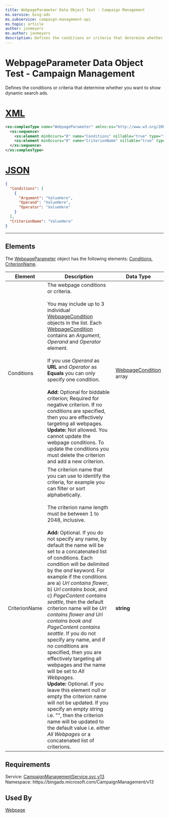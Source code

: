 ```yaml
---
title: WebpageParameter Data Object Test - Campaign Management
ms.service: bing-ads
ms.subservice: campaign-management-api
ms.topic: article
author: jonmeyers
ms.author: jonmeyers
description: Defines the conditions or criteria that determine whether you want to show dynamic search ads.(test)
---
```

# WebpageParameter Data Object Test - Campaign Management
Defines the conditions or criteria that determine whether you want to show dynamic search ads.

# [XML](#tab/xml)

```xml
<xs:complexType name="WebpageParameter" xmlns:xs="http://www.w3.org/2001/XMLSchema">
  <xs:sequence>
    <xs:element minOccurs="0" name="Conditions" nillable="true" type="tns:ArrayOfWebpageCondition" />
    <xs:element minOccurs="0" name="CriterionName" nillable="true" type="xs:string" />
  </xs:sequence>
</xs:complexType>
```

# [JSON](#tab/json)

```json
{
  "Conditions": [
    {
      "Argument": "ValueHere",
      "Operand": "ValueHere",
      "Operator": "ValueHere"
    }
  ],
  "CriterionName": "ValueHere"
}
```

-----

## <a name="elements"></a>Elements

The [WebpageParameter](webpageparameter.md) object has the following elements: [Conditions](#conditions), [CriterionName](#criterionname).

|Element|Description|Data Type|
|-----------|---------------|-------------|
|<a name="conditions"></a>Conditions|The webpage conditions or criteria.<br/><br/>You may include up to 3 individual [WebpageCondition](webpagecondition.md) objects in the list. Each [WebpageCondition](webpagecondition.md) contains an *Argument*, *Operand* and *Operator* element.<br/><br/>If you use *Operand* as **URL** and *Operator* as **Equals** you can only specify one condition.<br/><br/>  **Add:** Optional for biddable criterion; Required for negative criterion. If no conditions are specified, then you are effectively targeting all webpages.<br/>**Update:** Not allowed. You cannot update the webpage conditions. To update the conditions you must delete the criterion and add a new criterion.|[WebpageCondition](webpagecondition.md) array|
|<a name="criterionname"></a>CriterionName|The criterion name that you can use to identify the criteria, for example you can filter or sort alphabetically.<br/><br/>The criterion name length must be between 1 to 2048, inclusive.<br/><br/>**Add:** Optional. If you do not specify any name, by default the name will be set to a concatenated list of conditions. Each condition will be delimited by the *and* keyword. For example if the conditions are a) *Url contains flower*, b) *Url contains book*, and c) *PageContent contains seattle*, then the default criterion name will be *Url contains flower and Url contains book and PageContent contains seattle*. If you do not specify any name, and if no conditions are specified, then you are effectively targeting all webpages and the name will be set to *All Webpages*. <br/>**Update:** Optional. If you leave this element null or empty the criterion name will not be updated. If you specify an empty string i.e. "", then the criterion name will be updated to the default value i.e. either *All Webpages* or a concatenated list of criterions.|**string**|

## Requirements
Service: [CampaignManagementService.svc v13](https://campaign.api.bingads.microsoft.com/Api/Advertiser/CampaignManagement/v13/CampaignManagementService.svc)  
Namespace: https\://bingads.microsoft.com/CampaignManagement/v13  

## Used By
[Webpage](webpage.md)  
